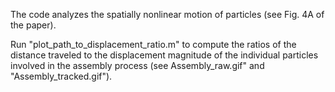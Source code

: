 The code analyzes the spatially nonlinear motion of particles (see Fig. 4A of the paper).

Run "plot_path_to_displacement_ratio.m" to compute the ratios of the distance traveled to the displacement magnitude of the individual particles
involved in the assembly process (see Assembly_raw.gif" and "Assembly_tracked.gif").
